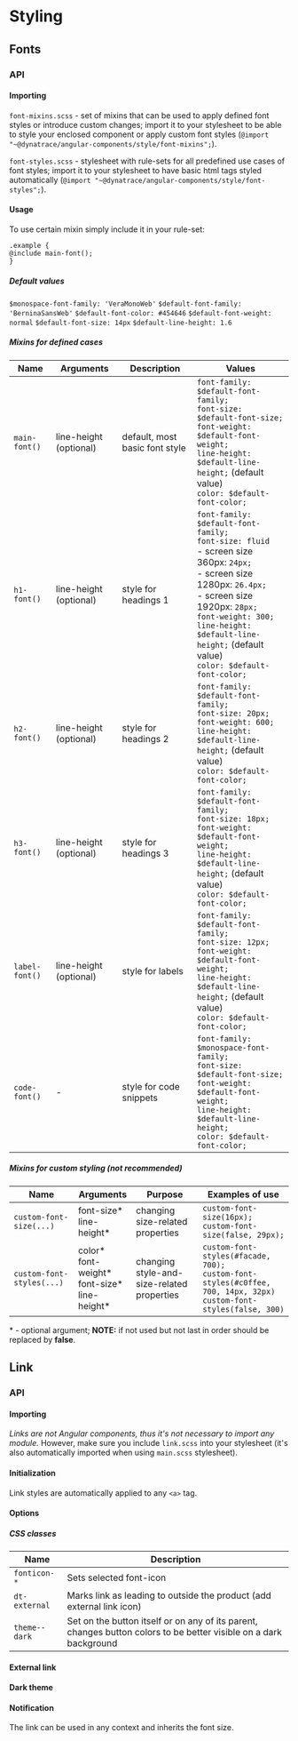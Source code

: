 # Styling

## Fonts

### API

#### Importing

`font-mixins.scss` - set of mixins that can be used to apply defined font styles or introduce custom changes; import it to your stylesheet to be able to style your enclosed component or apply custom font styles (`@import "~@dynatrace/angular-components/style/font-mixins";`).

`font-styles.scss` - stylesheet with rule-sets for all predefined use cases of font styles; import it to your stylesheet to have basic html tags styled automatically (`@import "~@dynatrace/angular-components/style/font-styles";`).


#### Usage 

To use certain mixin simply include it in your rule-set:

`.example {` <br> `@include main-font();` <br> `}`

##### Default values

`$monospace-font-family: 'VeraMonoWeb'`
`$default-font-family: 'BerninaSansWeb'`
`$default-font-color: #454646`
`$default-font-weight: normal`
`$default-font-size: 14px`
`$default-line-height: 1.6`

##### Mixins for defined cases

| Name | Arguments | Description | Values |
| --- | --- | --- | --- |
| `main-font()` | line-height (optional) | default, most basic font style | `font-family: $default-font-family;` <br> `font-size: $default-font-size;` <br>  `font-weight: $default-font-weight;` <br> `line-height: $default-line-height;` (default value) <br> `color: $default-font-color;` |
| `h1-font()` | line-height (optional) | style for headings 1 | `font-family: $default-font-family;` <br> `font-size: fluid` <br> - screen size 360px: `24px;` <br> - screen size 1280px: `26.4px;` <br> - screen size 1920px: `28px;`  <br>  `font-weight: 300;` <br> `line-height: $default-line-height;` (default value) <br> `color: $default-font-color;` |
| `h2-font()` | line-height (optional) | style for headings 2 | `font-family: $default-font-family;` <br> `font-size: 20px;` <br>  `font-weight: 600;` <br> `line-height: $default-line-height;` (default value) <br> `color: $default-font-color;` |
| `h3-font()` | line-height (optional) | style for headings 3 | `font-family: $default-font-family;` <br> `font-size: 18px;` <br>  `font-weight: $default-font-weight;` <br> `line-height: $default-line-height;` (default value) <br> `color: $default-font-color;` |
| `label-font()` | line-height (optional) | style for labels | `font-family: $default-font-family;` <br> `font-size: 12px;` <br>  `font-weight: $default-font-weight;` <br> `line-height: $default-line-height;` (default value) <br> `color: $default-font-color;` |
| `code-font()` | - | style for code snippets | `font-family: $monospace-font-family;` <br> `font-size: $default-font-size;` <br>  `font-weight: $default-font-weight;` <br> `line-height: $default-line-height;` <br> `color: $default-font-color;` |


##### Mixins for custom styling (not recommended)

 | Name | Arguments | Purpose | Examples of use |
 | --- | --- | --- | --- |
 | `custom-font-size(...)` | font-size* <br> line-height*  | changing size-related properties | `custom-font-size(16px);` <br> `custom-font-size(false, 29px); ` <br> |
 | `custom-font-styles(...)` | color* <br> font-weight* <br> font-size* <br> line-height*  | changing style-and-size-related properties | `custom-font-styles(#facade, 700);` <br> `custom-font-styles(#c0ffee, 700, 14px, 32px)` <br> `custom-font-styles(false, 300)` <br> |
 
 
 \* - optional argument; **NOTE:** if not used but not last in order should be replaced by **false**.

## Link

<docs-source-example example="LinkSimpleExampleComponent"></docs-source-example>

### API

#### Importing

*Links are not Angular components, thus it's not necessary to import any module.* However, make sure you include `link.scss`
into your stylesheet (it's also automatically imported when using `main.scss` stylesheet).

#### Initialization

Link styles are automatically applied to any `<a>` tag.

#### Options

##### CSS classes

| Name | Description|
| --- | --- |
| `fonticon-*` | Sets selected font-icon |
| `dt-external` | Marks link as leading to outside the product (add external link icon) |
| `theme--dark` | Set on the button itself or on any of its parent, changes button colors to be better visible on a dark background |

#### External link

<docs-source-example example="LinkExternalExampleComponent"></docs-source-example>

#### Dark theme

<docs-source-example example="LinkDarkExampleComponent" themedark="true"></docs-source-example>

#### Notification

The link can be used in any context and inherits the font size.

<docs-source-example example="LinkNotificationExampleComponent"></docs-source-example>
